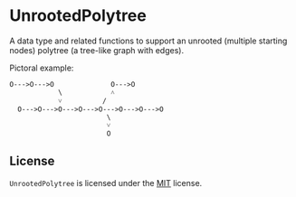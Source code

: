 # UnrootedPolytree

A data type and related functions to support an unrooted (multiple starting nodes) polytree (a tree-like graph with edges).

Pictoral example:

    O--->O--->O              O--->O
                \            ˄
                ˅          /
      O--->O--->O--->O--->O--->O--->O--->O
                            \
                            ˅
                            O

<!-- ## Installation

If [available in Hex](https://hex.pm/docs/publish), the package can be installed
by adding `unrooted_polytree` to your list of dependencies in `mix.exs`:

```elixir
def deps do
  [
    {:unrooted_polytree, "~> 0.1.0"}
  ]
end
```

Documentation can be generated with [ExDoc](https://github.com/elixir-lang/ex_doc)
and published on [HexDocs](https://hexdocs.pm). Once published, the docs can
be found at <https://hexdocs.pm/unrooted_polytree>.
 -->

## License

`UnrootedPolytree` is licensed under the [MIT](LICENSE) license.
